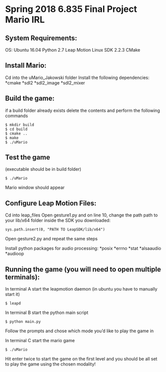 # Spring 2018 6.835 Final Project Mario IRL

## System Requirements:
OS: Ubuntu 16.04
Python 2.7
Leap Motion Linux SDK 2.2.3
CMake

## Install Mario:
Cd into the uMario_Jakowski folder
Install the following dependencies:
*cmake
*sdl2
*sdl2_image
*sdl2_mixer

## Build the game:
if a build folder already exists delete the contents and perform the following commands
```
$ mkdir build
$ cd build
$ cmake ..
$ make
$ ./uMario
```

## Test the game
(executable should be in build folder)
```
$ ./uMario
```
Mario window should appear

## Configure Leap Motion Files:

Cd into leap_files
Open gesture1.py and on line 10, change the path path to your lib/x64 folder inside the SDK you downloaded:
```
sys.path.insert(0, "PATH TO LeapSDK/lib/x64")
```
Open gesture2.py and repeat the same steps

Install python packages for audio processing:
*posix
*errno
*stat
*alsaaudio
*audioop

## Running the game (you will need to open multiple terminals):
In terminal A start the leapmotion daemon (in ubuntu you have to manually start it)
```
$ leapd
```

In terminal B start the python main script
```
$ python main.py
```
Follow the prompts and chose which mode you’d like to play the game in

In terminal C start the mario game
```
$ ./uMario
```

Hit enter twice to start the game on the first level and you should be all set to play the game using the chosen modality!
